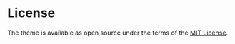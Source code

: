# License

The theme is available as open source under the terms of the [MIT License](https://github.com/PandaSekh/Jekyll-YAMT/blob/master/LICENSE.txt).
